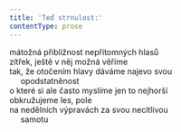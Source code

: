 ```yaml
---
title: 'Teď strnulost:'
contentType: prose
---
```


<section>

mátožná přibližnost nepřítomných hlasů  
zítřek, ještě v něj možná věříme  
tak, že otočením hlavy dáváme najevo svou  
     opodstatněnost  
o které si ale často myslíme jen to nejhorší  
obkružujeme les, pole  
na nedělních výpravách za svou necitlivou  
     samotu

</section>
